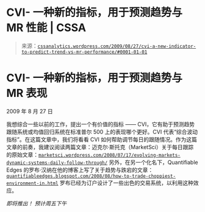 <!--yml

category: 未分类

日期：2024 年 05 月 12 日 18:50:12

-->

# CVI- 一种新的指标，用于预测趋势与 MR 性能 | CSSA

> 来源：[`cssanalytics.wordpress.com/2009/08/27/cvi-a-new-indicator-to-predict-trend-vs-mr-performance/#0001-01-01`](https://cssanalytics.wordpress.com/2009/08/27/cvi-a-new-indicator-to-predict-trend-vs-mr-performance/#0001-01-01)

# CVI- 一种新的指标，用于预测趋势与 MR 表现

2009 年 8 月 27 日

我想综合一些以前的工作，提出一个有价值的指标 —— CVI，它有助于预测趋势跟随系统或均值回归系统在标准普尔 500 上的表现哪个更好。CVI 代表“综合波动指标”。在这篇文章中，我们将看看 CVI 如何帮助调节每日的跟随情况。作为这篇文章的前奏，我建议阅读两篇文章：迈克尔·斯托克（MarketSci）关于每日跟踪的原始文章：[`marketsci.wordpress.com/2008/07/17/evolving-markets-dynamic-systems-daily-follow-through/`](http://marketsci.wordpress.com/2008/07/17/evolving-markets-dynamic-systems-daily-follow-through/) 另外，在另一个化名下，Quantifiable Edges 的罗布·汉纳在他的博客上写了关于趋势与跌宕的文章：[`quantifiableedges.blogspot.com/2008/08/how-to-trade-choppiest-environment-in.html`](http://quantifiableedges.blogspot.com/2008/08/how-to-trade-choppiest-environment-in.html) 罗布已经为订户设计了一些出色的交易系统，以利用这种效应。

*即将推出！ 预计周五下午*
